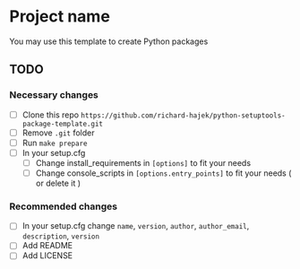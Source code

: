 # Project name

You may use this template to create Python packages

## TODO

### Necessary changes

- [ ] Clone this repo `https://github.com/richard-hajek/python-setuptools-package-template.git`
- [ ] Remove `.git` folder
- [ ] Run `make prepare`
- [ ] In your setup.cfg
  - [ ] Change install_requirements in `[options]` to fit your needs
  - [ ] Change console_scripts in `[options.entry_points]` to fit your needs ( or delete it )
  
### Recommended changes

- [ ] In your setup.cfg change `name`, `version`, `author`, `author_email`, `description`, `version`
- [ ] Add README
- [ ] Add LICENSE